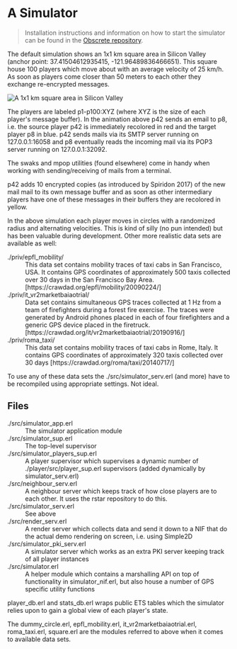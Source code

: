 # A Simulator

> Installation instructions and information on how to start the
> simulator can be found in the [Obscrete
> repository](https://github.com/obscrete/obscrete/blob/master/README.md).

The default simulation shows an 1x1 km square area in Silicon Valley
(anchor point: 37.41504612935415, -121.96489836466651). This square
house 100 players which move about with an average velocity of 25
km/h. As soon as players come closer than 50 meters to each other they
exchange re-encrypted messages.

![A 1x1 km square area in Silicon Valley](https://github.com/obscrete/obscrete/blob/master/doc/simulation.gif?raw=true)

The players are labeled p1-p100:XYZ (where XYZ is the size of each
player's message buffer). In the animation above p42 sends an email to
p8, i.e. the source player p42 is immediately recolored in red and
the target player p8 in blue. p42 sends mails via its SMTP server
running on 127.0.0.1:16058 and p8 eventually reads the incoming mail
via its POP3 server running on 127.0.0.1:32092.

The swaks and mpop utilities (found elsewhere) come in handy when
working with sending/receiving of mails from a terminal.

p42 adds 10 encrypted copies (as introduced by Spiridon 2017) of the new
mail mail to its own message buffer and as soon as other intermediary
players have one of these messages in their buffers they are recolored
in yellow.

In the above simulation each player moves in circles with a randomized
radius and alternating velocities. This is kind of silly (no pun
intended) but has been valuable during development. Other more
realistic data sets are available as well:

<dl>
  <dt>./priv/epfl_mobility/</dt>
  <dd>This data set contains mobility traces of taxi cabs in San Francisco, USA. It contains GPS coordinates of approximately 500 taxis collected over 30 days in the San Francisco Bay Area. [https://crawdad.org/epfl/mobility/20090224/]</dd>
  <dt>./priv/it_vr2marketbaiaotrial/</dt>
  <dd>Data set contains simultaneous GPS traces collected at 1 Hz from a team of firefighters during a forest fire exercise. The traces were generated by Android phones placed in each of four firefighters and a generic GPS device placed in the firetruck. [https://crawdad.org/it/vr2marketbaiaotrial/20190916/]</dd>
  <dt>./priv/roma_taxi/</dt>
  <dd>This data set contains mobility traces of taxi cabs in Rome, Italy. It contains GPS coordinates of approximately 320 taxis collected over 30 days [https://crawdad.org/roma/taxi/20140717/]</dd>
</dl>

To use any of these data sets the ./src/simulator_serv.erl (and more) have to be recompiled using appropriate settings. Not ideal.

## Files

<dl>
  <dt>./src/simulator_app.erl</dt>
  <dd>The simulator application module</dd>
  <dt>./src/simulator_sup.erl</dt>
  <dd>The top-level supervisor</dd>
  <dt>./src/simulator_players_sup.erl</dt>
  <dd>A player supervisor which supervises a dynamic number of
  ./player/src/player_sup.erl supervisors (added dynamically by
  simulator_serv.erl)</dd>
  <dt>./src/neighbour_serv.erl</dt>
  <dd>A neighbour server which keeps track of how close players are to
  each other. It uses the rstar repository to do this.</dd>
  <dt>./src/simulator_serv.erl</dt>
  <dd>See above</dd>
  <dt>./src/render_serv.erl</dt>
  <dd>A render server which collects data and send it down to a NIF that
  do the actual demo rendering on screen, i.e. using Simple2D</dd>
  <dt>./src/simulator_pki_serv.erl</dt>
  <dd>A simulator server which works as an extra PKI server keeping
  track of all player instances</dd>
  <dt>./src/simulator.erl</dt>
  <dd>A helper module which contains a marshalling API on top of
  functionality in simulator_nif.erl, but also house a number of GPS
  specific utility functions</dd>
</dl>

player_db.erl and stats_db.erl wraps public ETS tables which the
simulator relies upon to gain a global view of each player's state.

The dummy_circle.erl, epfl_mobility.erl, it_vr2marketbaiaotrial.erl,
roma_taxi.erl, square.erl are the modules referred to above when it
comes to available data sets.
